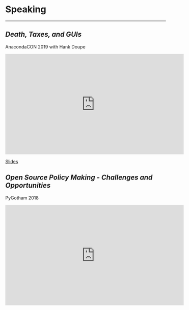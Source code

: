 # Speaking

---

## _Death, Taxes, and GUIs_

AnacondaCON 2019 with Hank Doupe

<iframe width="560" height="315" src="https://www.youtube.com/embed/MQMaJGwBOsM" frameborder="0" allow="accelerometer; autoplay; encrypted-media; gyroscope; picture-in-picture" allowfullscreen></iframe>

[Slides](https://speakerdeck.com/andersonfrailey/death-taxes-and-guis)

## _Open Source Policy Making - Challenges and Opportunities_

PyGotham 2018

<iframe width="560" height="315" src="https://www.youtube.com/embed/KJNMT196Z7I" frameborder="0" allow="accelerometer; autoplay; encrypted-media; gyroscope; picture-in-picture" allowfullscreen></iframe>